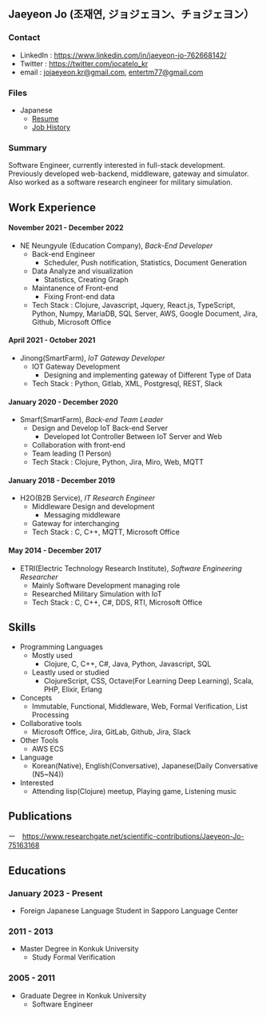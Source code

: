<!-- 👋 Hi, I’m Jaeyeon Jo. -->

<!---
jaeyeon-jo-kr/jaeyeon-jo-kr is a ✨ special ✨ repository because its `README.md` (this file) appears on your GitHub profile.
You can click the Preview link to take a look at your changes.
--->

## Jaeyeon Jo (조재연, ジョジェヨン、チョジェヨン）

### Contact
- LinkedIn : https://www.linkedin.com/in/jaeyeon-jo-762668142/
- Twitter : https://twitter.com/jocatelo_kr
- email : jojaeyeon.kr@gmail.com, entertm77@gmail.com

### Files
- Japanese
  - [Resume](./resume_231027.pdf)
  - [Job History](./job_history_0828.pdf)

### Summary 

Software Engineer, currently interested in full-stack development. Previously developed web-backend, middleware, gateway and simulator. Also worked as a software research engineer for military simulation.

## Work Experience

#### November 2021 - December 2022
- NE Neungyule (Education Company), *Back-End Developer*
  - Back-end Engineer
    - Scheduler, Push notification, Statistics, Document Generation
  - Data Analyze and visualization
    - Statistics, Creating Graph
  - Maintanence of Front-end
    - Fixing Front-end data
  - Tech Stack : Clojure, Javascript, Jquery, React.js, TypeScript, Python, Numpy, MariaDB, SQL Server, AWS, Google Document, Jira, Github, Microsoft Office

#### April 2021 - October 2021
- Jinong(SmartFarm), *IoT Gateway Developer*
  - IOT Gateway Development
    - Designing and implementing gateway of Different Type of Data
  - Tech Stack : Python, Gitlab, XML, Postgresql, REST, Slack

#### January 2020 - December 2020 
- Smarf(SmartFarm), *Back-end Team Leader*
  - Design and Develop IoT Back-end Server
    - Developed Iot Controller Between IoT Server and Web
  - Collaboration with front-end
  - Team leading (1 Person)
  - Tech Stack : Clojure, Python, Jira, Miro, Web, MQTT

#### January 2018 - December 2019
- H2O(B2B Service), *IT Research Engineer*
  - Middleware Design and development
    - Messaging middleware  
  - Gateway for interchanging 
  - Tech Stack : C, C++, MQTT, Microsoft Office

#### May 2014 - December 2017
- ETRI(Electric Technology Research Institute), *Software Engineering Researcher*
  - Mainly Software Development managing role
  - Researched Military Simulation with IoT
  - Tech Stack : C, C++, C#, DDS, RTI, Microsoft Office

## Skills
- Programming Languages
  - Mostly used
    - Clojure, C, C++, C#, Java, Python, Javascript, SQL
  - Leastly used or studied
    - ClojureScript, CSS, Octave(For Learning Deep Learning), Scala, PHP, Elixir, Erlang
- Concepts
  - Immutable, Functional, Middleware, Web, Formal Verification, List Processing
- Collaborative tools
  - Microsoft Office, Jira, GitLab, Github, Jira, Slack
- Other Tools
  - AWS ECS 
- Language
  - Korean(Native), English(Conversative), Japanese(Daily Conversative (N5~N4))
- Interested
  - Attending lisp(Clojure) meetup, Playing game, Listening music

## Publications
ー　https://www.researchgate.net/scientific-contributions/Jaeyeon-Jo-75163168


## Educations
### January 2023 - Present
- Foreign Japanese Language Student in Sapporo Language Center

### 2011 - 2013
- Master Degree in Konkuk University
  - Study Formal Verification
  
### 2005 - 2011
- Graduate Degree in Konkuk University
  - Software Engineer


  
